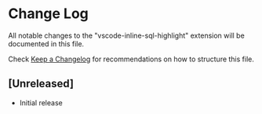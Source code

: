 # Change Log

All notable changes to the "vscode-inline-sql-highlight" extension will be documented in this file.

Check [Keep a Changelog](http://keepachangelog.com/) for recommendations on how to structure this file.

## [Unreleased]

- Initial release